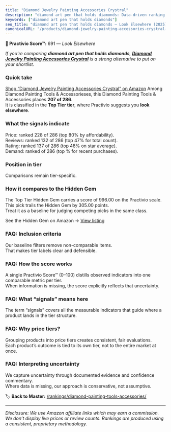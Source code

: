 ```yaml
---
title: "Diamond Jewelry Painting Accessories Crystral"
description: "diamond art pen that holds diamonds: Data-driven ranking using the Practivio Score™. Positioned by quality, value, demand, findability, momentum."
keywords: ["diamond art pen that holds diamonds"]
seo_title: "diamond art pen that holds diamonds — Look Elsewhere (2025)"
canonicalURL: "/products/diamond-jewelry-painting-accessories-crystral-B0DJSRRWXV/"
---
```


**🚫 Practivio Score™:** 691 — _Look Elsewhere_


*If you're comparing **diamond art pen that holds diamonds**, **[Diamond Jewelry Painting Accessories Crystral](https://www.amazon.com/dp/B0DJSRRWXV?tag=practivio-20)** is a strong alternative to put on your shortlist.*
### Quick take
[Shop “Diamond Jewelry Painting Accessories Crystral” on Amazon](https://www.amazon.com/dp/B0DJSRRWXV?tag=practivio-20)
Among Diamond Painting Tools & Accessorieses, this Diamond Painting Tools & Accessories places **207 of 286**.  
It is classified in the **Top Tier tier**, where Practivio suggests you **look elsewhere**.

### What the signals indicate
Price: ranked 228 of 286 (top 80% by affordability).  
Reviews: ranked 132 of 286 (top 47% for total count).  
Rating: ranked 137 of 286 (top 48% on star average).  
Demand: ranked  of 286 (top % for recent purchases).

### Position in tier
Comparisons remain tier-specific.

### How it compares to the Hidden Gem
The Top Tier Hidden Gem carries a score of 996.00 on the Practivio scale.  
This pick trails the Hidden Gem by 305.00 points.  
Treat it as a baseline for judging competing picks in the same class.  

See the Hidden Gem on Amazon → [View listing](https://www.amazon.com/dp/B09CKQY6GN?tag=practivio-20)

### FAQ: Inclusion criteria
Our baseline filters remove non-comparable items.  
That makes tier labels clear and defensible.

### FAQ: How the score works
A single Practivio Score™ (0–100) distills observed indicators into one comparable metric per tier.  
When information is missing, the score explicitly reflects that uncertainty.

### FAQ: What “signals” means here
The term “signals” covers all the measurable indicators that guide where a product lands in the tier structure.

### FAQ: Why price tiers?
Grouping products into price tiers creates consistent, fair evaluations.  
Each product’s outcome is tied to its own tier, not to the entire market at once.

### FAQ: Interpreting uncertainty
We capture uncertainty through documented evidence and confidence commentary.  
Where data is missing, our approach is conservative, not assumptive.


🏷️ **Back to Master:** [/rankings/diamond-painting-tools-accessories/](/rankings/diamond-painting-tools-accessories/)

---
_Disclosure: We use Amazon affiliate links which may earn a commission. We don’t display live prices or review counts. Rankings are produced using a consistent, proprietary methodology._
